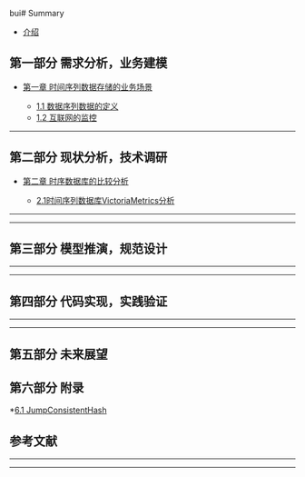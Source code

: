 bui#  Summary

* [介绍](README.md)

## 第一部分 需求分析，业务建模

* [第一章 时间序列数据存储的业务场景]()

  * [1.1 数据序列数据的定义](docs/chapter1/时间序列数据的定义.md)
  * [1.2 互联网的监控](docs/chapter1/互联网监控.md)
---

## 第二部分 现状分析，技术调研

* [第二章 时序数据库的比较分析]()

  * [2.1时间序列数据库VictoriaMetrics分析](docs/chapter2/VictoriaMetrics.md)

---




---

## 第三部分 模型推演，规范设计
---


---

## 第四部分 代码实现，实践验证

---


---


## 第五部分 未来展望



## 第六部分 附录

 *[6.1 JumpConsistentHash](docs/chapter6/一致性Hash算法JCH.md)


## 参考文献

---

---